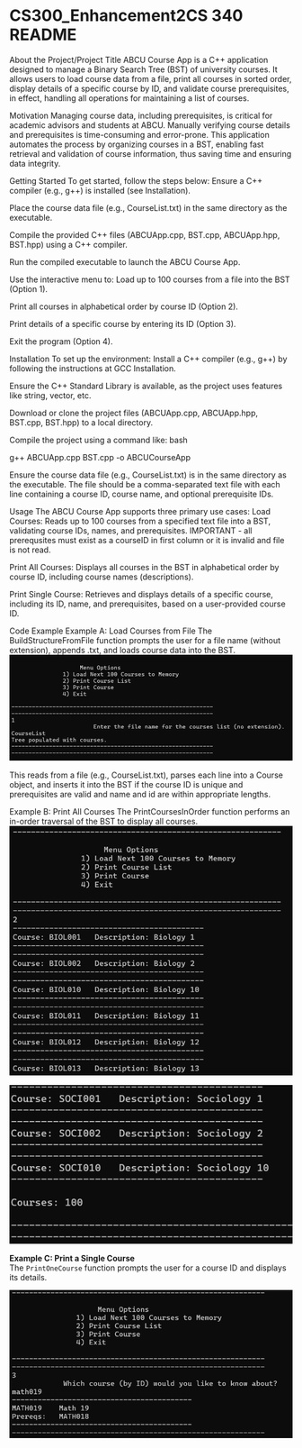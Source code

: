 # CS300_Enhancement2CS 340 README

About the Project/Project Title
ABCU Course App is a C++ application designed to manage a Binary Search Tree (BST) of university courses. It allows users to load course data from a file, print all courses in sorted order, display details of a specific course by ID, and validate course prerequisites, in effect, handling all operations for maintaining a list of courses.

Motivation
Managing course data, including prerequisites, is critical for academic advisors and students at ABCU. Manually verifying course details and prerequisites is time-consuming and error-prone. This application automates the process by organizing courses in a BST, enabling fast retrieval and validation of course information, thus saving time and ensuring data integrity.

Getting Started
To get started, follow the steps below:
Ensure a C++ compiler (e.g., g++) is installed (see Installation).

Place the course data file (e.g., CourseList.txt) in the same directory as the executable.

Compile the provided C++ files (ABCUApp.cpp, BST.cpp, ABCUApp.hpp, BST.hpp) using a C++ compiler.

Run the compiled executable to launch the ABCU Course App.

Use the interactive menu to:
Load up to 100 courses from a file into the BST (Option 1).

Print all courses in alphabetical order by course ID (Option 2).

Print details of a specific course by entering its ID (Option 3).

Exit the program (Option 4).

Installation
To set up the environment:
Install a C++ compiler (e.g., g++) by following the instructions at GCC Installation.

Ensure the C++ Standard Library is available, as the project uses features like string, vector, etc.

Download or clone the project files (ABCUApp.cpp, ABCUApp.hpp, BST.cpp, BST.hpp) to a local directory.

Compile the project using a command like:
bash

g++ ABCUApp.cpp BST.cpp -o ABCUCourseApp

Ensure the course data file (e.g., CourseList.txt) is in the same directory as the executable. The file should be a comma-separated text file with each line containing a course ID, course name, and optional prerequisite IDs.

Usage
The ABCU Course App supports three primary use cases:
Load Courses: Reads up to 100 courses from a specified text file into a BST, validating course IDs, names, and prerequisites. IMPORTANT - all prerequsites must exist as a courseID in first column or it is invalid and file is not read.

Print All Courses: Displays all courses in the BST in alphabetical order by course ID, including course names (descriptions).

Print Single Course: Retrieves and displays details of a specific course, including its ID, name, and prerequisites, based on a user-provided course ID.

Code Example
Example A: Load Courses from File
The BuildStructureFromFile function prompts the user for a file name (without extension), appends .txt, and loads course data into the BST. 
![alt text](Images/case1.png)

This reads from a file (e.g., CourseList.txt), parses each line into a Course object, and inserts it into the BST if the course ID is unique and prerequisites are valid and name and id are within appropriate lengths.

Example B: Print All Courses
The PrintCoursesInOrder function performs an in-order traversal of the BST to display all courses. 
![alt text](Images/case2.png)

![alt text](Images/case2a.png)

**Example C: Print a Single Course**  
The `PrintOneCourse` function prompts the user for a course ID and displays its details.

![alt text](Images/case3.png)